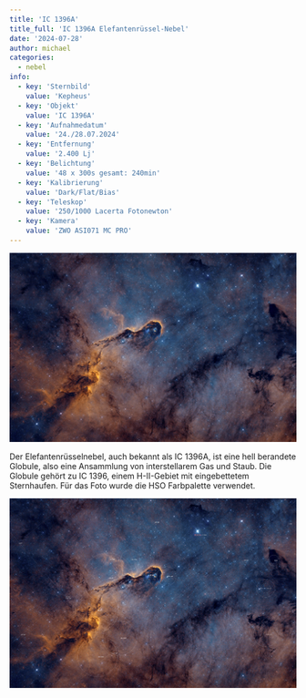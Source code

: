 ```yaml
---
title: 'IC 1396A'
title_full: 'IC 1396A Elefantenrüssel-Nebel'
date: '2024-07-28'
author: michael
categories:
  - nebel
info:
  - key: 'Sternbild'
    value: 'Kepheus'
  - key: 'Objekt'
    value: 'IC 1396A'
  - key: 'Aufnahmedatum'
    value: '24./28.07.2024'
  - key: 'Entfernung'
    value: '2.400 Lj'
  - key: 'Belichtung'
    value: '48 x 300s gesamt: 240min'
  - key: 'Kalibrierung'
    value: 'Dark/Flat/Bias'
  - key: 'Teleskop'
    value: '250/1000 Lacerta Fotonewton'
  - key: 'Kamera'
    value: 'ZWO ASI071 MC PRO'
---
```


![IC 1396A](header.jpg 'IC 1396A')

Der Elefantenrüsselnebel, auch bekannt als IC 1396A, ist eine hell berandete Globule, also eine Ansammlung von interstellarem Gas und Staub.
Die Globule gehört zu IC 1396, einem H-II-Gebiet mit eingebettetem Sternhaufen. Für das Foto wurde die HSO Farbpalette verwendet.

![IC 1396A](IC-1396A-Annotated.jpg 'IC 1396A')
